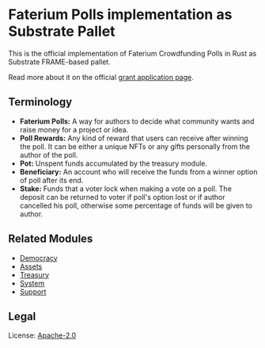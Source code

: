 # Faterium Polls implementation as Substrate Pallet

This is the official implementation of Faterium Crowdfunding Polls in Rust as Substrate FRAME-based pallet.

Read more about it on the official [grant application page](https://github.com/w3f/Grants-Program/blob/master/applications/faterium.md).

## Terminology

- **Faterium Polls:** A way for authors to decide what community wants and raise money for a project or idea.
- **Poll Rewards:** Any kind of reward that users can receive after winning the poll. It can be either a unique NFTs or any gifts personally from the author of the poll.
- **Pot:** Unspent funds accumulated by the treasury module.
- **Beneficiary:** An account who will receive the funds from a winner option of poll after its end.
- **Stake:** Funds that a voter lock when making a vote on a poll. The deposit can be returned to voter if poll's option lost or if author cancelled his poll, otherwise some percentage of funds will be given to author.

## Related Modules

- [Democracy](https://docs.rs/pallet-democracy/latest/pallet_democracy/)
- [Assets](https://docs.rs/pallet-assets/latest/pallet_assets/)
- [Treasury](https://docs.rs/pallet-treasury/latest/pallet_treasury/)
- [System](https://docs.rs/frame-system/latest/frame_system/)
- [Support](https://docs.rs/frame-support/latest/frame_support/)

## Legal

License: [Apache-2.0](../../LICENSE)
